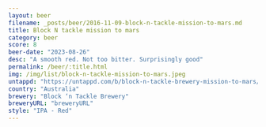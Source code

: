 ```yaml
---
layout: beer
filename: _posts/beer/2016-11-09-block-n-tackle-mission-to-mars.md
title: Block N tackle mission to mars
category: beer
score: 8
beer-date: "2023-08-26"
desc: "A smooth red. Not too bitter. Surprisingly good"
permalink: /beer/:title.html
img: /img/list/block-n-tackle-mission-to-mars.jpeg
untappd: "https://untappd.com/b/block-n-tackle-brewery-mission-to-mars/5384188"
country: "Australia"
brewery: "Block ‘n Tackle Brewery"
breweryURL: "breweryURL"
style: "IPA - Red"
---
```

